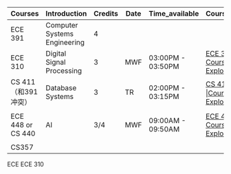 
| Courses           | Introduction                 | Credits | Date | Time_available    | Course_Link                                                                           | Student_Comment_Link                                                                                   | Instructor | Comments      |
| ----------------- | ---------------------------- | ------- | ---- | ----------------- | ------------------------------------------------------------------------------------- | ------------------------------------------------------------------------------------------------------ | ---------- | ------------- |
| ECE 391 <br>      | Computer Systems Engineering | 4       |      |                   |                                                                                       |                                                                                                        |            |               |
| ECE 310           | Digital Signal Processing    | 3       | MWF  | 03:00PM - 03:50PM | [ECE 310 \| Course Explorer](https://courses.illinois.edu/schedule/2025/fall/ECE/310) |                                                                                                        | Snyder, C  |               |
| CS 411（和391冲突）    | Database Systems             | 3       | TR   | 02:00PM - 03:15PM | [CS 411 标准 \|Course Explorer](https://courses.illinois.edu/schedule/2025/fall/CS/411) |                                                                                                        |            |               |
| ECE 448 or CS 440 | AI                           | 3/4     | MWF  | 09:00AM - 09:50AM | [ECE 448 \| Course Explorer](https://courses.illinois.edu/schedule/2025/fall/ECE/448) | [ECE448 - Everitt 博士的邻居](https://wiki.hkn.illinois.edu/course%20wiki/ece%20course%20offerings/ece448/) | Fleck, M   | 学长推荐，相当于AI通识课 |
| CS357             |                              |         |      |                   |                                                                                       |                                                                                                        |            |               |



ECE
ECE 310